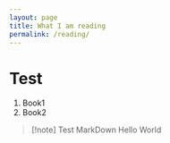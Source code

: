```yaml
---
layout: page
title: What I am reading
permalink: /reading/
---
```


# Test

1. Book1
2. Book2

>[!note] Test MarkDown
Hello World